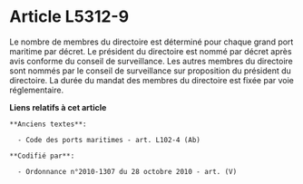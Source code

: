 # Article L5312-9

Le nombre de membres du directoire est déterminé pour chaque grand port maritime par décret. Le président du directoire est
nommé par décret après avis conforme du conseil de surveillance. Les autres membres du directoire sont nommés par le conseil
de surveillance sur proposition du président du directoire. La durée du mandat des membres du directoire est fixée par voie
réglementaire.

**Liens relatifs à cet article**

	**Anciens textes**:

	  - Code des ports maritimes - art. L102-4 (Ab)

	**Codifié par**:

	  - Ordonnance n°2010-1307 du 28 octobre 2010 - art. (V)
